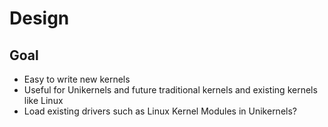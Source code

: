 # Design

## Goal

+ Easy to write new kernels
+ Useful for Unikernels and future traditional kernels and existing kernels like Linux
+ Load existing drivers such as Linux Kernel Modules in Unikernels?
